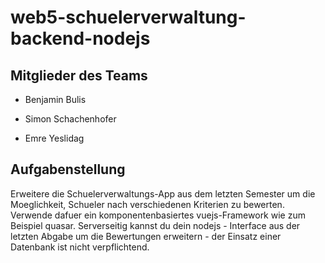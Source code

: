 # web5-schuelerverwaltung-backend-nodejs

## Mitglieder des Teams

* Benjamin Bulis

* Simon Schachenhofer

* Emre Yeslidag

## Aufgabenstellung

Erweitere die Schuelerverwaltungs-App aus dem letzten Semester um die Moeglichkeit, Schueler nach verschiedenen Kriterien zu bewerten. Verwende dafuer ein komponentenbasiertes vuejs-Framework wie zum Beispiel quasar. Serverseitig kannst du dein nodejs - Interface aus der letzten Abgabe um die Bewertungen erweitern - der Einsatz einer Datenbank ist nicht verpflichtend.